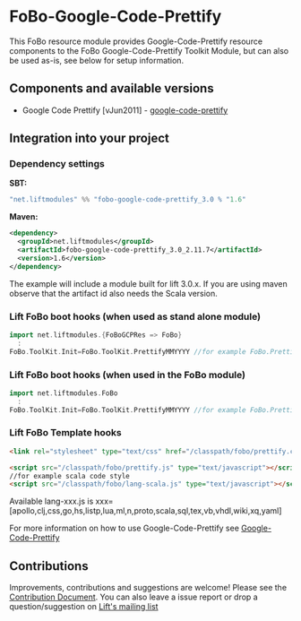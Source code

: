 # FoBo-Google-Code-Prettify

This FoBo resource module provides Google-Code-Prettify resource components to the FoBo Google-Code-Prettify Toolkit Module, 
but can also be used as-is, see below for setup information.

## Components and available versions 

- Google Code Prettify [vJun2011] - [google-code-prettify](https://github.com/google/code-prettify/)

## Integration into your project 

### Dependency settings

**SBT:**
```scala
"net.liftmodules" %% "fobo-google-code-prettify_3.0 % "1.6"
```
**Maven:**
```xml  
<dependency>
  <groupId>net.liftmodules</groupId>
  <artifactId>fobo-google-code-prettify_3.0_2.11.7</artifactId>
  <version>1.6</version>
</dependency>
```
The example will include a module built for lift 3.0.x. 
If you are using maven observe that the artifact id also needs the Scala version.

### Lift FoBo boot hooks (when used as stand alone module)
```scala
import net.liftmodules.{FoBoGCPRes => FoBo} 
  :
FoBo.ToolKit.Init=FoBo.ToolKit.PrettifyMMYYYY //for example FoBo.PrettifyJun2011 
```
### Lift FoBo boot hooks (when used in the FoBo module)
```scala
import net.liftmodules.FoBo 
  :
FoBo.ToolKit.Init=FoBo.ToolKit.PrettifyMMYYYY //for example FoBo.PrettifyJun2011
```
### Lift FoBo Template hooks
```html
<link rel="stylesheet" type="text/css" href="/classpath/fobo/prettify.css">

<script src="/classpath/fobo/prettify.js" type="text/javascript"></script>
//for example scala code style 
<script src="/classpath/fobo/lang-scala.js" type="text/javascript"></script>
```
Available lang-xxx.js is xxx=[apollo,clj,css,go,hs,listp,lua,ml,n,proto,scala,sql,tex,vb,vhdl,wiki,xq,yaml]

For more information on how to use Google-Code-Prettify see [Google-Code-Prettify](https://github.com/google/code-prettify/)

Contributions
------
Improvements, contributions and suggestions are welcome! Please see the [Contribution Document](https://github.com/karma4u101/FoBo/blob/master/CONTRIBUTING.md). 
You can also leave a issue report or drop a question/suggestion on [Lift's mailing list](http://groups.google.com/group/liftweb/) 
